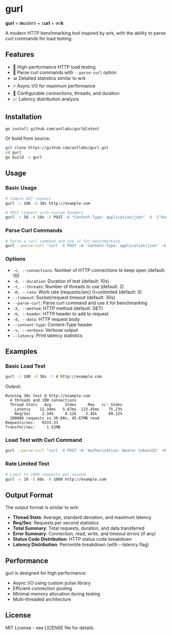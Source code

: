 # gurl

**gurl** = **m**odern + c**url** + wr**k**

A modern HTTP benchmarking tool inspired by wrk, with the ability to parse curl commands for load testing.

## Features

- 🚀 High-performance HTTP load testing
- 🔧 Parse curl commands with `--parse-curl` option
- 📊 Detailed statistics similar to wrk
- ⚡ Async I/O for maximum performance
- 🎯 Configurable connections, threads, and duration
- 📈 Latency distribution analysis

## Installation

```bash
go install github.com/antlabs/gurl@latest
```

Or build from source:

```bash
git clone https://github.com/antlabs/gurl.git
cd gurl
go build -o gurl
```

## Usage

### Basic Usage

```bash
# Simple GET request
gurl -c 100 -d 30s http://example.com

# POST request with custom headers
gurl -c 50 -d 10s -X POST -H "Content-Type: application/json" -d '{"key":"value"}' http://api.example.com
```

### Parse Curl Commands

```bash
# Parse a curl command and use it for benchmarking
gurl --parse-curl "curl -X POST -H 'Content-Type: application/json' -d '{\"name\":\"test\"}' http://api.example.com/users" -c 100 -d 30s
```

### Options

- `-c, --connections`: Number of HTTP connections to keep open (default: 10)
- `-d, --duration`: Duration of test (default: 10s)
- `-t, --threads`: Number of threads to use (default: 2)
- `-R, --rate`: Work rate (requests/sec) 0=unlimited (default: 0)
- `--timeout`: Socket/request timeout (default: 30s)
- `--parse-curl`: Parse curl command and use it for benchmarking
- `-X, --method`: HTTP method (default: GET)
- `-H, --header`: HTTP header to add to request
- `-d, --data`: HTTP request body
- `--content-type`: Content-Type header
- `-v, --verbose`: Verbose output
- `--latency`: Print latency statistics

## Examples

### Basic Load Test

```bash
gurl -c 100 -d 30s -t 4 http://example.com
```

Output:
```
Running 30s test @ http://example.com
  4 threads and 100 connections
  Thread Stats   Avg      Stdev     Max   +/- Stdev
    Latency    12.34ms   5.67ms  123.45ms    75.23%
    Req/Sec     2.34k     0.12k    3.45k     89.12%
  280000 requests in 30.00s, 45.67MB read
Requests/sec:   9333.33
Transfer/sec:     1.52MB
```

### Load Test with Curl Command

```bash
gurl --parse-curl "curl -X POST -H 'Authorization: Bearer token123' -H 'Content-Type: application/json' -d '{\"user\":\"test\"}' https://api.example.com/login" -c 50 -d 10s --latency
```

### Rate Limited Test

```bash
# Limit to 1000 requests per second
gurl -c 10 -d 60s -R 1000 http://example.com
```

## Output Format

The output format is similar to wrk:

- **Thread Stats**: Average, standard deviation, and maximum latency
- **Req/Sec**: Requests per second statistics
- **Total Summary**: Total requests, duration, and data transferred
- **Error Summary**: Connection, read, write, and timeout errors (if any)
- **Status Code Distribution**: HTTP status code breakdown
- **Latency Distribution**: Percentile breakdown (with --latency flag)

## Performance

gurl is designed for high performance:

- Async I/O using custom pulse library
- Efficient connection pooling
- Minimal memory allocation during testing
- Multi-threaded architecture

## License

MIT License - see LICENSE file for details.
